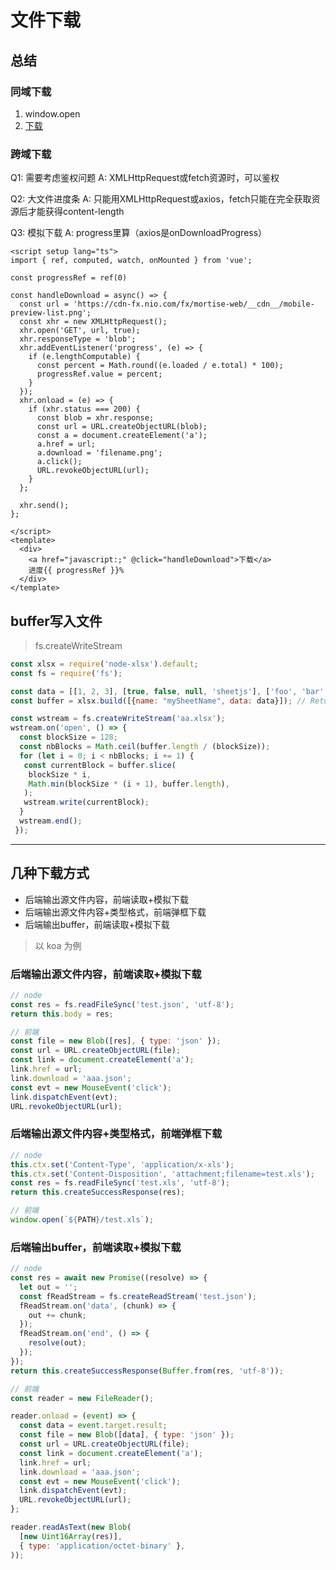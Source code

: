 # 文件下载

## 总结
### 同域下载
1. window.open
2. <a href="xxx" download="filename.png">下载</a>

### 跨域下载
Q1: 需要考虑鉴权问题
A: XMLHttpRequest或fetch资源时，可以鉴权

Q2: 大文件进度条
A: 只能用XMLHttpRequest或axios，fetch只能在完全获取资源后才能获得content-length

Q3: 模拟下载
A: progress里算（axios是onDownloadProgress）

```vue
<script setup lang="ts">
import { ref, computed, watch, onMounted } from 'vue';

const progressRef = ref(0)

const handleDownload = async() => {
  const url = 'https://cdn-fx.nio.com/fx/mortise-web/__cdn__/mobile-preview-list.png';
  const xhr = new XMLHttpRequest();
  xhr.open('GET', url, true);
  xhr.responseType = 'blob';
  xhr.addEventListener('progress', (e) => {
    if (e.lengthComputable) {
      const percent = Math.round((e.loaded / e.total) * 100);
      progressRef.value = percent;
    }
  });
  xhr.onload = (e) => {
    if (xhr.status === 200) {
      const blob = xhr.response;
      const url = URL.createObjectURL(blob);
      const a = document.createElement('a');
      a.href = url;
      a.download = 'filename.png';
      a.click();
      URL.revokeObjectURL(url);
    }
  };

  xhr.send();
};

</script>
<template>
  <div>
    <a href="javascript:;" @click="handleDownload">下载</a>
    进度{{ progressRef }}%
  </div>
</template>
```


## buffer写入文件
> fs.createWriteStream

```js
const xlsx = require('node-xlsx').default;
const fs = require('fs');

const data = [[1, 2, 3], [true, false, null, 'sheetjs'], ['foo', 'bar', new Date('2014-02-19T14:30Z'), '0.3'], ['baz', null, 'qux']];
const buffer = xlsx.build([{name: "mySheetName", data: data}]); // Returns a buffer

const wstream = fs.createWriteStream('aa.xlsx');
wstream.on('open', () => {
  const blockSize = 128;
  const nbBlocks = Math.ceil(buffer.length / (blockSize));
  for (let i = 0; i < nbBlocks; i += 1) {
   const currentBlock = buffer.slice(
    blockSize * i,
    Math.min(blockSize * (i + 1), buffer.length),
   );
   wstream.write(currentBlock);
  }
  wstream.end();
 });
```

---

## 几种下载方式
- 后端输出源文件内容，前端读取+模拟下载
- 后端输出源文件内容+类型格式，前端弹框下载
- 后端输出buffer，前端读取+模拟下载

> 以 koa 为例

### 后端输出源文件内容，前端读取+模拟下载

```js
// node
const res = fs.readFileSync('test.json', 'utf-8');
return this.body = res;
```

```js
// 前端
const file = new Blob([res], { type: 'json' });
const url = URL.createObjectURL(file);
const link = document.createElement('a');
link.href = url;
link.download = 'aaa.json';
const evt = new MouseEvent('click');
link.dispatchEvent(evt);
URL.revokeObjectURL(url);
```

### 后端输出源文件内容+类型格式，前端弹框下载
```js
// node
this.ctx.set('Content-Type', 'application/x-xls');
this.ctx.set('Content-Disposition', 'attachment;filename=test.xls');
const res = fs.readFileSync('test.xls', 'utf-8');
return this.createSuccessResponse(res);
```

```js
// 前端
window.open(`${PATH}/test.xls`);
```

### 后端输出buffer，前端读取+模拟下载
```js
// node
const res = await new Promise((resolve) => {
  let out = '';
  const fReadStream = fs.createReadStream('test.json');
  fReadStream.on('data', (chunk) => {
    out += chunk;
  });
  fReadStream.on('end', () => {
    resolve(out);
  });
});
return this.createSuccessResponse(Buffer.from(res, 'utf-8'));
```

```js
// 前端
const reader = new FileReader();

reader.onload = (event) => {
  const data = event.target.result;
  const file = new Blob([data], { type: 'json' });
  const url = URL.createObjectURL(file);
  const link = document.createElement('a');
  link.href = url;
  link.download = 'aaa.json';
  const evt = new MouseEvent('click');
  link.dispatchEvent(evt);
  URL.revokeObjectURL(url);
};

reader.readAsText(new Blob(
  [new Uint16Array(res)],
  { type: 'application/octet-binary' },
));
```
